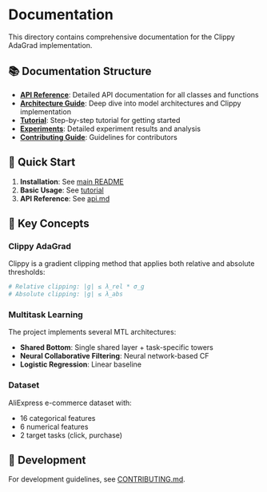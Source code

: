 # Documentation

This directory contains comprehensive documentation for the Clippy AdaGrad implementation.

## 📚 Documentation Structure

- **[API Reference](api.md)**: Detailed API documentation for all classes and functions
- **[Architecture Guide](architecture.md)**: Deep dive into model architectures and Clippy implementation
- **[Tutorial](tutorial.md)**: Step-by-step tutorial for getting started
- **[Experiments](experiments.md)**: Detailed experiment results and analysis
- **[Contributing Guide](../CONTRIBUTING.md)**: Guidelines for contributors

## 🚀 Quick Start

1. **Installation**: See [main README](../README.md#installation)
2. **Basic Usage**: See [tutorial](tutorial.md)
3. **API Reference**: See [api.md](api.md)

## 📖 Key Concepts

### Clippy AdaGrad
Clippy is a gradient clipping method that applies both relative and absolute thresholds:

```python
# Relative clipping: |g| ≤ λ_rel * σ_g
# Absolute clipping: |g| ≤ λ_abs
```

### Multitask Learning
The project implements several MTL architectures:
- **Shared Bottom**: Single shared layer + task-specific towers
- **Neural Collaborative Filtering**: Neural network-based CF
- **Logistic Regression**: Linear baseline

### Dataset
AliExpress e-commerce dataset with:
- 16 categorical features
- 6 numerical features  
- 2 target tasks (click, purchase)

## 🔧 Development

For development guidelines, see [CONTRIBUTING.md](../CONTRIBUTING.md). 